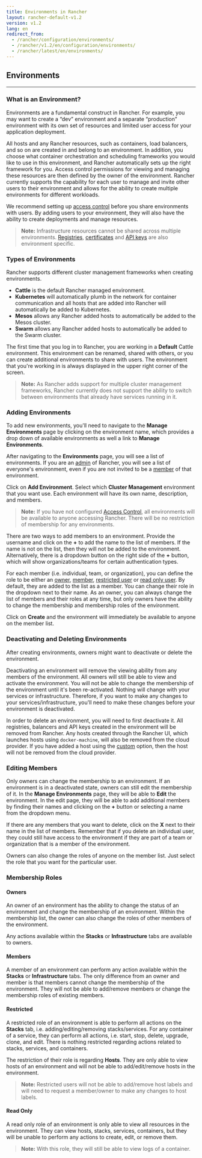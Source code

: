 ```yaml
---
title: Environments in Rancher
layout: rancher-default-v1.2
version: v1.2
lang: en
redirect_from:
  - /rancher/configuration/environments/
  - /rancher/v1.2/en/configuration/environments/
  - /rancher/latest/en/environments/
---
```


## Environments
---

### What is an Environment?

Environments are a fundamental construct in Rancher. For example, you may want to create a “dev” environment and a separate “production” environment with its own set of resources and limited user access for your application deployment.

All hosts and any Rancher resources, such as containers, load balancers, and so on are created in and belong to an environment. In addition, you choose what container orchestration and scheduling frameworks you would like to use in this environment, and Rancher automatically sets up the right framework for you. Access control permissions for viewing and managing these resources are then defined by the owner of the environment. Rancher currently supports the capability for each user to manage and invite other users to their environment and allows for the ability to create multiple environments for different workloads.

We recommend setting up [access control]({{site.baseurl}}/rancher/{{page.version}}/{{page.lang}}/configuration/access-control/) before you share environments with users. By adding users to your environment, they will also have the ability to create deployments and manage resources.

> **Note:** Infrastructure resources cannot be shared across multiple environments. [Registries]({{site.baseurl}}/rancher/{{page.version}}/{{page.lang}}/environments/registries/), [certificates]({{site.baseurl}}/rancher/{{page.version}}/{{page.lang}}/environments/certificates/) and [API keys]({{site.baseurl}}/rancher/{{page.version}}/{{page.lang}}/api/api-keys/) are also environment specific.  

### Types of Environments

Rancher supports different cluster management frameworks when creating environments.

* **Cattle** is the default Rancher managed environment.
* **Kubernetes** will automatically plumb in the network for container communication and all hosts that are added into Rancher will automatically be added to Kubernetes.
* **Mesos** allows any Rancher added hosts to automatically be added to the Mesos cluster.
* **Swarm** allows any Rancher added hosts to automatically be added to the Swarm cluster.

The first time that you log in to Rancher, you are working in a **Default** Cattle environment. This environment can be renamed, shared with others, or you can create additional environments to share with users. The environment that you're working in is always displayed in the upper right corner of the screen.

> **Note:** As Rancher adds support for multiple cluster management frameworks, Rancher currently does not support the ability to switch between environments that already have services running in it.

### Adding Environments

To add new environments, you'll need to navigate to the **Manage Environments** page by clicking on the environment name, which provides a drop down of available environments as well a link to **Manage Environments**.

After navigating to the **Environments** page, you will see a list of environments. If you are an [admin]({{site.baseurl}}/rancher/{{page.version}}/{{page.lang}}/configuration/accounts/#admin) of Rancher, you will see a list of everyone's environment, even if you are not invited to be a [member]({{site.baseurl}}/rancher/{{page.version}}/{{page.lang}}/environments/#membership-roles) of that environment.

Click on **Add Environment**. Select which **Cluster Management** environment that you want use. Each environment will have its own name, description, and members.

> **Note:** If you have not configured [Access Control]({{site.baseurl}}/rancher/{{page.version}}/{{page.lang}}/configuration/access-control/), all environments will be available to anyone accessing Rancher. There will be no restriction of membership for any environments.

There are two ways to add members to an environment. Provide the username and click on the **+** to add the name to the list of members. If the name is not on the list, then they will not be added to the environment. Alternatively, there is a dropdown button on the right side of the **+** button, which will show organizations/teams for certain authentication types.

For each member (i.e. individual, team, or organization), you can define the role to be either an [owner]({{site.baseurl}}/rancher/{{page.version}}/{{page.lang}}/environments/#owners), [member]({{site.baseurl}}/rancher/{{page.version}}/{{page.lang}}/environments/#members), [restricted user]({{site.baseurl}}/rancher/{{page.version}}/{{page.lang}}/environments/#restricted) or [read only user]({{site.baseurl}}/rancher/{{page.version}}/{{page.lang}}/environments/#read-only). By default, they are added to the list as a member. You can change their role in the dropdown next to their name. As an owner, you can always change the list of members and their roles at any time, but only owners have the ability to change the membership and membership roles of the environment.

Click on **Create** and the environment will immediately be available to anyone on the member list.

### Deactivating and Deleting Environments

After creating environments, owners might want to deactivate or delete the environment.

Deactivating an environment will remove the viewing ability from any members of the environment. All owners will still be able to view and activate the environment. You will not be able to change the membership of the environment until it's been re-activated. Nothing will change with your services or infrastructure. Therefore, if you want to make any changes to your services/infrastructure, you'll need to make these changes before your environment is deactivated.

In order to delete an environment, you will need to first deactivate it. All registries, balancers and API keys created in the environment will be removed from Rancher. Any hosts created through the Rancher UI, which launches hosts using `docker-machine`, will also be removed from the cloud provider. If you have added a host using the [custom]({{site.baseurl}}/rancher/{{page.version}}/{{page.lang}}/hosts/custom/) option, then the host will not be removed from the cloud provider.

### Editing Members

Only owners can change the membership to an environment. If an environment is in a deactivated state, owners can still edit the membership of it. In the **Manage Environments** page, they will be able to **Edit** the environment. In the edit page, they will be able to add additional members by finding their names and clicking on the **+** button or selecting a name from the dropdown menu.

If there are any members that you want to delete, click on the **X** next to their name in the list of members. Remember that if you delete an individual user, they could still have access to the environment if they are part of a team or organization that is a member of the environment.  

Owners can also change the roles of anyone on the member list. Just select the role that you want for the particular user.

### Membership Roles

#### Owners

An owner of an environment has the ability to change the status of an environment and change the membership of an environment. Within the membership list, the owner can also change the roles of other members of the environment.

Any actions available within the **Stacks** or **Infrastructure** tabs are available to owners.

#### Members

A member of an environment can perform any action available within the **Stacks** or **Infrastructure** tabs. The only difference from an owner and member is that members cannot change the membership of the environment. They will not be able to add/remove members or change the membership roles of existing members.

#### Restricted

A restricted role of an environment is able to perform all actions on the **Stacks** tab, i.e. adding/editing/removing stacks/services. For any container of a service, they can perform all actions, i.e. start, stop, delete, upgrade, clone, and edit. There is nothing restricted regarding actions related to stacks, services, and containers.

The restriction of their role is regarding **Hosts**. They are only able to view hosts of an environment and will not be able to add/edit/remove hosts in the environment.

> **Note:** Restricted users will not be able to add/remove host labels and will need to request a member/owner to make any changes to host labels.

#### Read Only

A read only role of an environment is only able to view all resources in the environment. They can view hosts, stacks, services, containers, but they will be unable to perform any actions to create, edit, or remove them.

> **Note:** With this role, they will still be able to view logs of a container.

